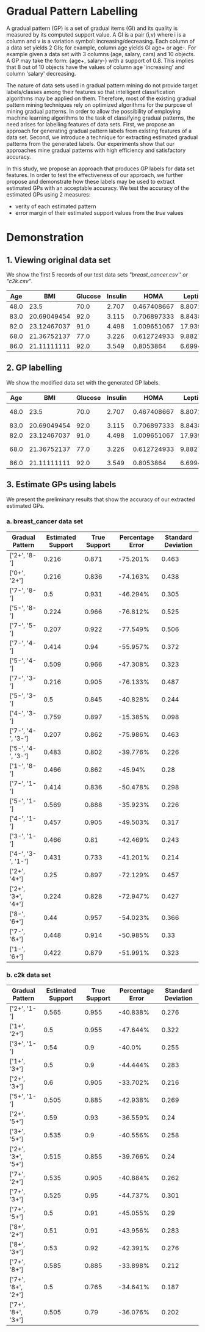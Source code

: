 # Gradual Pattern Labelling

A gradual pattern (GP) is a set of gradual items (GI) and its quality is measured by its computed support value. A GI is
a pair (i,v) where i is a column and v is a variation symbol: increasing/decreasing. Each column of a data set yields 2
GIs; for example, column age yields GI age+ or age-. For example given a data set with 3 columns (age, salary, cars) and
10 objects. A GP may take the form: {age+, salary-} with a support of 0.8. This implies that 8 out of 10 objects have
the values of column age 'increasing' and column 'salary' decreasing.

The nature of data sets used in gradual pattern mining do not provide target labels/classes among their features so that intelligent classification algorithms may be applied on them. Therefore, most of the existing gradual pattern mining techniques rely on optimized algorithms for the purpose of mining gradual patterns. In order to allow the possibility of employing machine learning algorithms to the task of classifying gradual patterns, the need arises for labelling features of data sets. First, we propose an approach for generating gradual pattern labels from existing features of a data set. Second, we introduce a technique for extracting estimated gradual patterns from the generated labels. Our experiments show that our approaches mine gradual patterns with high efficiency and satisfactory accuracy.

In this study, we propose an approach that produces GP labels for data set features. In order to test the effectiveness of our approach, we further propose and demonstrate how these labels may be used to extract estimated GPs with an acceptable accuracy. We test the accuracy of the estimated GPs using 2 measures:

* verity of each estimated pattern
* error margin of their estimated support values from the *true* values

# Demonstration

## 1. Viewing original data set

We show the first 5 records of our test data sets *"breast_cancer.csv'' or "c2k.csv"*.

|Age   | BMI         | Glucose | Insulin | HOMA        | Leptin  | Adiponectin | Resistin | MCP.1   | Classification |
| -----| ----------- | ------- | ------- | ----------- | ------- | ----------- | -------- | ------- | -------------- |
| 48.0 | 23.5        | 70.0    | 2.707   | 0.467408667 | 8.8071  | 9.7024      | 7.99585  | 417.114 | 1.0 |  |
| 83.0 | 20.69049454 | 92.0    | 3.115   | 0.706897333 | 8.8438  | 5.429285    | 4.06405  | 468.786 | 1.0 |  |
| 82.0 | 23.12467037 | 91.0    | 4.498   | 1.009651067 | 17.9393 | 22.43204    | 9.27715  | 554.697 | 1.0 |  |
| 68.0 | 21.36752137 | 77.0    | 3.226   | 0.612724933 | 9.8827  | 7.16956     | 12.766   | 928.22  | 1.0 |  |
| 86.0 | 21.11111111 | 92.0    | 3.549   | 0.8053864   | 6.6994  | 4.81924     | 10.57635 | 773.92  | 1.0 |  |


## 2. GP labelling

We show the modified data set with the generated GP labels.

|Age   | BMI         | Glucose | Insulin | HOMA        | Leptin  | Adiponectin | Resistin | MCP.1   | Classification | GP Label |
| -----| ----------- | ------- | ------- | ----------- | ------- | ----------- | -------- | ------- | -------------- | ------- |
| 48.0 | 23.5        | 70.0    | 2.707   | 0.467408667 | 8.8071  | 9.7024      | 7.99585  | 417.114 | 1.0 | 1+2+3+4+5+6+7-8+ |
| 83.0 | 20.69049454 | 92.0    | 3.115   | 0.706897333 | 8.8438  | 5.429285    | 4.06405  | 468.786 | 1.0 | 1-2+4+5+6+7+8+ |
| 82.0 | 23.12467037 | 91.0    | 4.498   | 1.009651067 | 17.9393 | 22.43204    | 9.27715  | 554.697 | 1.0 | 1-2+4+5+7-8+ |
| 68.0 | 21.36752137 | 77.0    | 3.226   | 0.612724933 | 9.8827  | 7.16956     | 12.766   | 928.22  | 1.0 | 1-2+3+4+5+6+7+9- |
| 86.0 | 21.11111111 | 92.0    | 3.549   | 0.8053864   | 6.6994  | 4.81924     | 10.57635 | 773.92  | 1.0 | 1-2+4+5+6+7+9- |

## 3. Estimate GPs using labels
We present the preliminary results that show the accuracy of our extracted estimated GPs.

### a. breast_cancer data set

| Gradual Pattern    | Estimated Support  |  True Support | Percentage Error | Standard Deviation  |
| ------------------ | ------------------ | ------------- | ---------------- | ------------------- |
| ['2+', '8-'] | 0.216 | 0.871 | -75.201% | 0.463 |
| ['0+', '2+'] | 0.216 | 0.836 | -74.163% | 0.438 |
| ['7-', '8-'] | 0.5 | 0.931 | -46.294% | 0.305 |
| ['5-', '8-'] | 0.224 | 0.966 | -76.812% | 0.525 |
| ['7-', '5-'] | 0.207 | 0.922 | -77.549% | 0.506 |
| ['7-', '4-'] | 0.414 | 0.94  | -55.957% | 0.372 |
| ['5-', '4-'] | 0.509 | 0.966 | -47.308% | 0.323 |
| ['7-', '3-'] | 0.216 | 0.905 | -76.133% | 0.487 |
| ['5-', '3-'] | 0.5 | 0.845  | -40.828% | 0.244 |
| ['4-', '3-'] | 0.759 | 0.897 | -15.385% | 0.098 |
| ['7-', '4-', '3-'] | 0.207 | 0.862 | -75.986% | 0.463 |
| ['5-', '4-', '3-'] | 0.483 | 0.802 | -39.776% | 0.226 |
| ['1-', '8-'] | 0.466 | 0.862 | -45.94% | 0.28 |
| ['7-', '1-'] | 0.414 | 0.836 | -50.478% | 0.298 |
| ['5-', '1-'] | 0.569 | 0.888 | -35.923% | 0.226 |
| ['4-', '1-'] | 0.457 | 0.905 | -49.503% | 0.317 |
| ['3-', '1-'] | 0.466 | 0.81  | -42.469% | 0.243 |
| ['4-', '3-', '1-'] | 0.431 | 0.733 | -41.201% | 0.214 |
| ['2+', '4+'] | 0.25 | 0.897|  -72.129% | 0.457 |
| ['2+', '3+', '4+'] | 0.224 | 0.828 | -72.947% |  0.427 |
| ['8-', '6+'] | 0.44 | 0.957|  -54.023% |      0.366 |
| ['7-', '6+'] | 0.448 | 0.914 | -50.985% |      0.33 |
| ['1-', '6+'] | 0.422 | 0.879 | -51.991% |      0.323 |


### b. c2k data set

| Gradual Pattern  |   Estimated Support |  True Support | Percentage Error   | Standard Deviation |
| ------------------ | ----------------- | ------------- |  ----------------- | ------------------ |
| ['2+', '1-']  | 0.565  | 0.955 | -40.838%  |      0.276 |
| ['1+', '2+']  | 0.5  |   0.955 | -47.644%  |      0.322 |
| ['3+', '1-']  | 0.54  |  0.9   | -40.0%  |        0.255 |
| ['1+', '3+']  | 0.5  |   0.9   | -44.444%  |      0.283 |
| ['2+', '3+']  | 0.6  |   0.905 | -33.702%  |      0.216 |
| ['5+', '1-']  | 0.505  | 0.885 | -42.938%  |      0.269 |
| ['2+', '5+']  | 0.59  |  0.93  | -36.559%  |      0.24 |
| ['3+', '5+']  | 0.535  | 0.9   | -40.556%  |      0.258 |
| ['2+', '3+', '5+'] | 0.515  | 0.855 | -39.766%  |      0.24 |
| ['7+', '2+']  | 0.535  | 0.905 | -40.884%  |      0.262 |
| ['7+', '3+']  | 0.525  | 0.95  | -44.737%  |      0.301 |
| ['7+', '5+']  | 0.5  |   0.91  | -45.055%  |      0.29 |
| ['8+', '2+']  | 0.51  |  0.91  | -43.956%  |      0.283 |
| ['8+', '3+']  | 0.53  |  0.92  | -42.391%  |      0.276 |
| ['7+', '8+']  | 0.585  | 0.885 | -33.898%  |      0.212 |
| ['7+', '8+', '2+'] | 0.5  |   0.765 | -34.641%  |      0.187 |
| ['7+', '8+', '3+'] | 0.505  | 0.79  | -36.076%  |      0.202 |